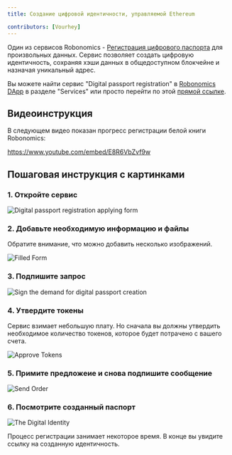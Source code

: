 ```yaml
---
title: Создание цифровой идентичности, управляемой Ethereum 

contributors: [Vourhey]
---
```


Один из сервисов Robonomics - [Регистрация цифрового паспорта](https://dapp.robonomics.network/#/passport/) для произвольных данных. Сервис позволяет создать цифровую идентичность, сохраняя хэши данных в общедоступном блокчейне и назначая уникальный адрес.

Вы можете найти сервис "Digital passport registration" в [Robonomics DApp](https://dapp.robonomics.network/) в разделе "Services" или просто перейти по этой [прямой ссылке](https://dapp.robonomics.network/#/passport/).


## Видеоинструкция

В следующем видео показан прогресс регистрации белой книги Robonomics:

https://www.youtube.com/embed/E8R6VbZvf9w

## Пошаговая инструкция с картинками

### 1. Откройте сервис

![Digital passport registration applying form](../images/case_digital_passport_1.jpg "Digital passport registration applying form")

### 2. Добавьте необходимую информацию и файлы

Обратите внимание, что можно добавить несколько изображений.

![Filled Form](../images/case_digital_passport_2.jpg "Filled Form")

### 3. Подпишите запрос

![Sign the demand for digital passport creation](../images/case_digital_passport_3.jpg "Sign the demand for digital passport creation")


### 4. Утвердите токены

Сервис взимает небольшую плату. Но сначала вы должны утвердить необходимое количество токенов, которое будет потрачено с вашего счета.

![Approve Tokens](../images/case_digital_passport_4.jpg "Approve Tokens")


### 5. Примите предложеие и снова подпишите сообщение

![Send Order](../images/case_digital_passport_5.jpg "Send Order")

### 6. Посмотрите созданный паспорт

![The Digital Identity](../images/case_digital_passport_6.jpg "The Digital Identity") 

Процесс регистрации занимает некоторое время. В конце вы увидите ссылку на созданную идентичность.
